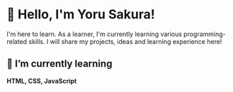 # 👋 Hello, I'm Yoru Sakura!
I'm here to learn. As a learner, I'm currently learning various programming-related skills. I will share my projects, ideas and learning experience here!
## 🌱 I’m currently learning
**HTML, CSS, JavaScript**
<!--
**Yoru-Sakura/Yoru-Sakura** is a ✨ _special_ ✨ repository because its `README.md` (this file) appears on your GitHub profile.

Here are some ideas to get you started:

- 🔭 I’m currently working on ...
- 🌱 I’m currently learning ...
- 👯 I’m looking to collaborate on ...
- 🤔 I’m looking for help with ...
- 💬 Ask me about ...
- 📫 How to reach me: ...
- 😄 Pronouns: ...
- ⚡ Fun fact: ...
-->
